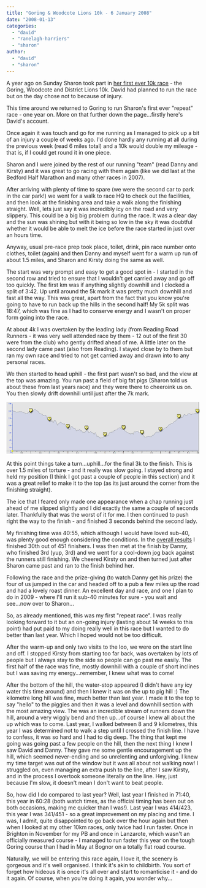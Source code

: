 ```yaml
---
title: "Goring & Woodcote Lions 10k - 6 January 2008"
date: "2008-01-13"
categories: 
  - "david"
  - "ranelagh-harriers"
  - "sharon"
author: 
  - "david"
  - "sharon"
---
```


A year ago on Sunday Sharon took part in [her first ever 10k race](/?p=20) - the Goring, Woodcote and District Lions 10k. David had planned to run the race but on the day chose not to because of injury.

This time around we returned to Goring to run Sharon's first ever "repeat" race - one year on. More on that further down the page...firstly here's David's account.

Once again it was touch and go for me running as I managed to pick up a bit of an injury a couple of weeks ago. I'd done hardly any running at all during the previous week (read 6 miles total) and a 10k would double my mileage - that is, if I could get round it in one piece.

Sharon and I were joined by the rest of our running "team" (read Danny and Kirsty) and it was great to go racing with them again (like we did last at the Bedford Half Marathon and many other races in 2007).

After arriving with plenty of time to spare (we were the second car to park in the car park!) we went for a walk to race HQ to check out the facilities, and then look at the finishing area and take a walk along the finishing straight. Well, lets just say it was incredibly icy on the road and very slippery. This could be a big big problem during the race. It was a clear day and the sun was shining but with it being so low in the sky it was doubtful whether it would be able to melt the ice before the race started in just over an hours time.

Anyway, usual pre-race prep took place, toilet, drink, pin race number onto clothes, toilet (again) and then Danny and myself went for a warm up run of about 1.5 miles, and Sharon and Kirsty doing the same as well.

The start was very prompt and easy to get a good spot in - I started in the second row and tried to ensure that I wouldn't get carried away and go off too quickly. The first km was if anything slightly downhill and I clocked a split of 3:42. Up until around the 5k mark it was pretty much downhill and fast all the way. This was great, apart from the fact that you know you're going to have to run back up the hills in the second half! My 5k split was 18:47, which was fine as I had to conserve energy and I wasn't on proper form going into the race.

At about 4k I was overtaken by the leading lady (from Reading Road Runners - it was very well attended race by them - 12 out of the first 30 were from the club) who gently drifted ahead of me. A little later on the second lady came past (also from Reading). I stayed close by to them but ran my own race and tried to not get carried away and drawn into to any personal races.

We then started to head uphill - the first part wasn't so bad, and the view at the top was amazing. You run past a field of big fat pigs (Sharon told us about these from last years race) and they were there to cheeroink us on. You then slowly drift downhill until just after the 7k mark.

![](/images/2008/20080106-goring-profile-full.jpg)

At this point things take a turn...uphill...for the final 3k to the finish. This is over 1.5 miles of torture - and it really was slow going. I stayed strong and held my position (I think I got past a couple of people in this section) and it was a great relief to make it to the top (as its just around the corner from the finishing straight).

The ice that I feared only made one appearance when a chap running just ahead of me slipped slightly and I did exactly the same a couple of seconds later. Thankfully that was the worst of it for me. I then continued to push right the way to the finish - and finished 3 seconds behind the second lady.

My finishing time was 40:55, which although I would have loved sub-40, was plenty good enough considering the conditions. In the [overall results](http://www.avid81.dsl.pipex.com/gwd/10k08post.htm) I finished 30th out of 451 finishers. I was then met at the finish by Danny, who finished 3rd (yup, 3rd) and we went for a cool-down jog back against the runners still finishing. We cheered Kirsty on and then turned just after Sharon came past and ran to the finish behind her.

Following the race and the prize-giving (to watch Danny get his prize) the four of us jumped in the car and headed off to a pub a few miles up the road and had a lovely roast dinner. An excellent day and race, and one I plan to do in 2009 - where I'll run it sub-40 minutes for sure - you wait and see...now over to Sharon...

So, as already mentioned, this was my first "repeat race". I was really looking forward to it but an on-going injury (lasting about 14 weeks to this point) had put paid to my doing really well in this race but I wanted to do better than last year. Which I hoped would not be too difficult.

After the warm-up and only two visits to the loo, we were on the start line and off. I stopped Kirsty from starting too far back, was overtaken by lots of people but I always stay to the side so people can go past me easily. The first half of the race was fine, mostly downhill with a couple of short inclines but I was saving my energy...remember, I knew what was to come!

After the bottom of the hill, the water-stop appeared (I didn't have any icy water this time around) and then I knew it was on the up to pig hill :) The kilometre long hill was fine, much better than last year. I made it to the top to say "hello" to the piggies and then it was a level and downhill section with the most amazing view. The was an incredible stream of runners down the hill, around a very wiggly bend and then up...of course I knew all about the up which was to come. Last year, I walked between 8 and 9 kilometres, this year I was determined not to walk a step until I crossed the finish line. I have to confess, it was so hard and I had to dig deep. The thing that kept me going was going past a few people on the hill, then the next thing I knew I saw David and Danny. They gave me some gentle encouragement up the hill, which seemed never-ending and so unrelenting and unforgiving. I knew my time target was out of the window but it was all about not walking now! I struggled on, even managing an extra push to the line, after I saw Kirsty, and in the process I overtook someone literally on the line. Hey, just because I'm slow, it doesn't mean I don't want to beat people.

So, how did I do compared to last year? Well, last year I finished in 71:40, this year in 60:28 (both watch times, as the official timing has been out on both occasions, making me quicker than I was!). Last year I was 414/423, this year I was 341/451 - so a great improvement on my placing and time. I was, I admit, quite disappointed to go back over the hour again but then when I looked at my other 10km races, only twice had I run faster. Once in Brighton in November for my PB and once in Lanzarote, which wasn't an officially measured course - I managed to run faster this year on the tough Goring course than I had in May at Bognor on a totally flat road course.

Naturally, we will be entering this race again, I love it, the scenery is gorgeous and it's well organised. I think it's akin to childbirth. You sort of forget how hideous it is once it's all over and start to romanticise it - and do it again. Of course, when you're doing it again, you wonder why...
